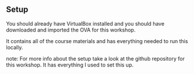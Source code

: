##  Setup

You should already have VirtualBox installed and you should have downloaded and imported the OVA for this workshop.

It contains all of the course materials and has everything needed to run this locally.

note:
For more info about the setup take a look at the github repository for this workshop. It has everything I used to set this up.
